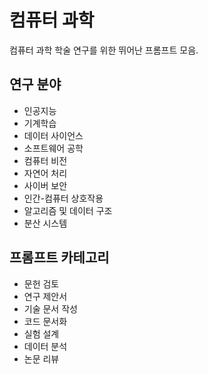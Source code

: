 # 컴퓨터 과학

컴퓨터 과학 학술 연구를 위한 뛰어난 프롬프트 모음.

## 연구 분야
- 인공지능
- 기계학습
- 데이터 사이언스
- 소프트웨어 공학
- 컴퓨터 비전
- 자연어 처리
- 사이버 보안
- 인간-컴퓨터 상호작용
- 알고리즘 및 데이터 구조
- 분산 시스템

## 프롬프트 카테고리
- 문헌 검토
- 연구 제안서
- 기술 문서 작성
- 코드 문서화
- 실험 설계
- 데이터 분석
- 논문 리뷰